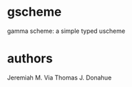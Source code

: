 gscheme
=======

gamma scheme: a simple typed uscheme

authors
=======

Jeremiah M. Via
Thomas J. Donahue
